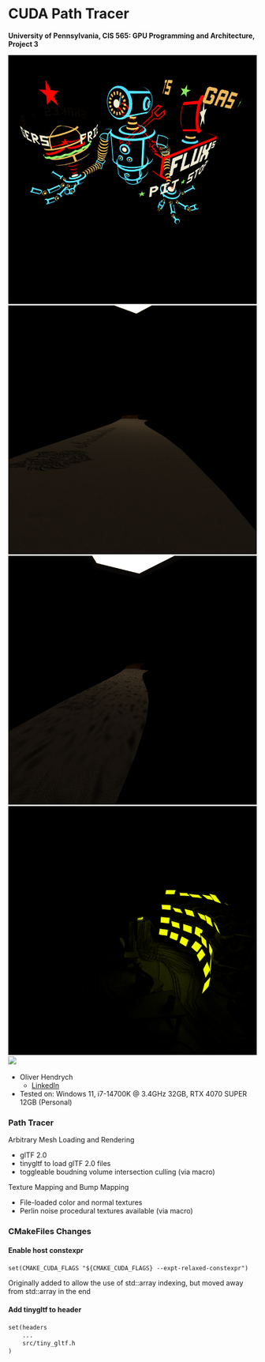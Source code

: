 CUDA Path Tracer
================

**University of Pennsylvania, CIS 565: GPU Programming and Architecture, Project 3**

![](img/fluxs.png)
![](img/knife_normal.png)
![](img/knife_procedural_normal.png)
![](img/surveillance_partial.png)
![](img/surveillance_color.png)

* Oliver Hendrych
  * [LinkedIn](https://www.linkedin.com/in/oliver-hendrych/)
* Tested on: Windows 11, i7-14700K @ 3.4GHz 32GB, RTX 4070 SUPER 12GB (Personal)



### Path Tracer

Arbitrary Mesh Loading and Rendering
* glTF 2.0
* tinygltf to load glTF 2.0 files
* toggleable boudning volume intersection culling (via macro)

Texture Mapping and Bump Mapping
* File-loaded color and normal textures
* Perlin noise procedural textures available (via macro)

### CMakeFiles Changes


#### Enable host constexpr
```set(CMAKE_CUDA_FLAGS "${CMAKE_CUDA_FLAGS} --expt-relaxed-constexpr")```

Originally added to allow the use of std::array indexing, but moved away from std::array in the end

#### Add tinygltf to header
    
```
set(headers
    ...
    src/tiny_gltf.h
)
```